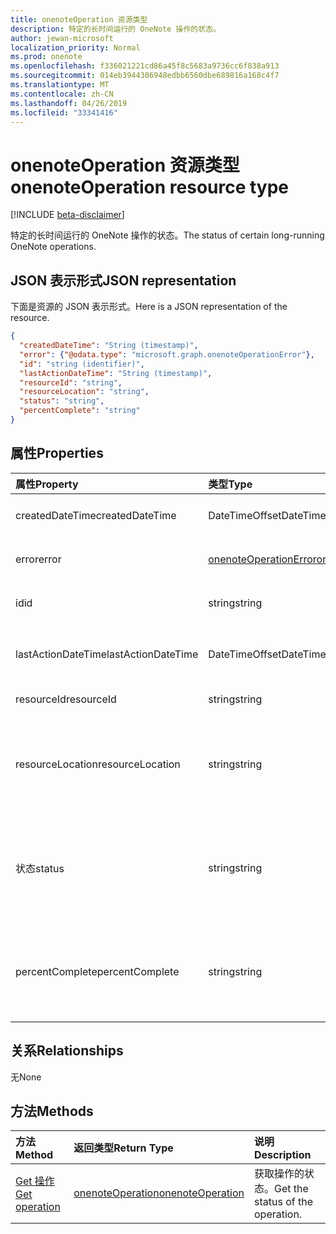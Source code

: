 ```yaml
---
title: onenoteOperation 资源类型
description: 特定的长时间运行的 OneNote 操作的状态。
author: jewan-microsoft
localization_priority: Normal
ms.prod: onenote
ms.openlocfilehash: f336021221cd86a45f8c5683a9736cc6f838a913
ms.sourcegitcommit: 014eb3944306948edbb6560dbe689816a168c4f7
ms.translationtype: MT
ms.contentlocale: zh-CN
ms.lasthandoff: 04/26/2019
ms.locfileid: "33341416"
---
```

# <a name="onenoteoperation-resource-type"></a><span data-ttu-id="eb45a-103">onenoteOperation 资源类型</span><span class="sxs-lookup"><span data-stu-id="eb45a-103">onenoteOperation resource type</span></span>

[!INCLUDE [beta-disclaimer](../../includes/beta-disclaimer.md)]

<span data-ttu-id="eb45a-104">特定的长时间运行的 OneNote 操作的状态。</span><span class="sxs-lookup"><span data-stu-id="eb45a-104">The status of certain long-running OneNote operations.</span></span>

## <a name="json-representation"></a><span data-ttu-id="eb45a-105">JSON 表示形式</span><span class="sxs-lookup"><span data-stu-id="eb45a-105">JSON representation</span></span>

<span data-ttu-id="eb45a-106">下面是资源的 JSON 表示形式。</span><span class="sxs-lookup"><span data-stu-id="eb45a-106">Here is a JSON representation of the resource.</span></span>

<!-- {
  "blockType": "resource",
  "optionalProperties": [

  ],
  "@odata.type": "microsoft.graph.onenoteOperation"
}-->

```json
{
  "createdDateTime": "String (timestamp)",
  "error": {"@odata.type": "microsoft.graph.onenoteOperationError"},
  "id": "string (identifier)",
  "lastActionDateTime": "String (timestamp)",
  "resourceId": "string",
  "resourceLocation": "string",
  "status": "string",
  "percentComplete": "string"
}

```
## <a name="properties"></a><span data-ttu-id="eb45a-107">属性</span><span class="sxs-lookup"><span data-stu-id="eb45a-107">Properties</span></span>
| <span data-ttu-id="eb45a-108">属性</span><span class="sxs-lookup"><span data-stu-id="eb45a-108">Property</span></span>     | <span data-ttu-id="eb45a-109">类型</span><span class="sxs-lookup"><span data-stu-id="eb45a-109">Type</span></span>   |<span data-ttu-id="eb45a-110">说明</span><span class="sxs-lookup"><span data-stu-id="eb45a-110">Description</span></span>|
|:---------------|:--------|:----------|
|<span data-ttu-id="eb45a-111">createdDateTime</span><span class="sxs-lookup"><span data-stu-id="eb45a-111">createdDateTime</span></span>| <span data-ttu-id="eb45a-112">DateTimeOffset</span><span class="sxs-lookup"><span data-stu-id="eb45a-112">DateTimeOffset</span></span> |<span data-ttu-id="eb45a-113">操作的开始时间。</span><span class="sxs-lookup"><span data-stu-id="eb45a-113">The start time of the operation.</span></span>|
|<span data-ttu-id="eb45a-114">error</span><span class="sxs-lookup"><span data-stu-id="eb45a-114">error</span></span>|[<span data-ttu-id="eb45a-115">onenoteOperationError</span><span class="sxs-lookup"><span data-stu-id="eb45a-115">onenoteOperationError</span></span>](onenoteoperationerror.md)|<span data-ttu-id="eb45a-116">操作返回的错误。</span><span class="sxs-lookup"><span data-stu-id="eb45a-116">The error returned by the operation.</span></span>|
|<span data-ttu-id="eb45a-117">id</span><span class="sxs-lookup"><span data-stu-id="eb45a-117">id</span></span>|<span data-ttu-id="eb45a-118">string</span><span class="sxs-lookup"><span data-stu-id="eb45a-118">string</span></span>|<span data-ttu-id="eb45a-119">操作 id。只读。</span><span class="sxs-lookup"><span data-stu-id="eb45a-119">The operation id. Read-only.</span></span>|
|<span data-ttu-id="eb45a-120">lastActionDateTime</span><span class="sxs-lookup"><span data-stu-id="eb45a-120">lastActionDateTime</span></span>| <span data-ttu-id="eb45a-121">DateTimeOffset</span><span class="sxs-lookup"><span data-stu-id="eb45a-121">DateTimeOffset</span></span> |<span data-ttu-id="eb45a-122">操作的上一操作的时间。</span><span class="sxs-lookup"><span data-stu-id="eb45a-122">The time of the last action of the operation.</span></span>|
|<span data-ttu-id="eb45a-123">resourceId</span><span class="sxs-lookup"><span data-stu-id="eb45a-123">resourceId</span></span>|<span data-ttu-id="eb45a-124">string</span><span class="sxs-lookup"><span data-stu-id="eb45a-124">string</span></span>|<span data-ttu-id="eb45a-125">资源 id。</span><span class="sxs-lookup"><span data-stu-id="eb45a-125">The resource id.</span></span>|
|<span data-ttu-id="eb45a-126">resourceLocation</span><span class="sxs-lookup"><span data-stu-id="eb45a-126">resourceLocation</span></span>|<span data-ttu-id="eb45a-127">string</span><span class="sxs-lookup"><span data-stu-id="eb45a-127">string</span></span>|<span data-ttu-id="eb45a-128">对象的资源 URI。</span><span class="sxs-lookup"><span data-stu-id="eb45a-128">The resource URI for the object.</span></span> <span data-ttu-id="eb45a-129">例如, 复制的页或节的资源 URI。</span><span class="sxs-lookup"><span data-stu-id="eb45a-129">For example, the resource URI for a copied page or section.</span></span> |
|<span data-ttu-id="eb45a-130">状态</span><span class="sxs-lookup"><span data-stu-id="eb45a-130">status</span></span>|<span data-ttu-id="eb45a-131">string</span><span class="sxs-lookup"><span data-stu-id="eb45a-131">string</span></span>|<span data-ttu-id="eb45a-132">操作的当前状态: `notstarted`、 `running`、、 `completed``failed`</span><span class="sxs-lookup"><span data-stu-id="eb45a-132">The current status of the operation: `notstarted`, `running`, `completed`, `failed`</span></span> |
|<span data-ttu-id="eb45a-133">percentComplete</span><span class="sxs-lookup"><span data-stu-id="eb45a-133">percentComplete</span></span>|<span data-ttu-id="eb45a-134">string</span><span class="sxs-lookup"><span data-stu-id="eb45a-134">string</span></span>|<span data-ttu-id="eb45a-135">如果操作仍处于`running`状态, 则操作完成百分比为</span><span class="sxs-lookup"><span data-stu-id="eb45a-135">The operation percent complete if the operation is still in `running` status</span></span>

## <a name="relationships"></a><span data-ttu-id="eb45a-136">关系</span><span class="sxs-lookup"><span data-stu-id="eb45a-136">Relationships</span></span>
<span data-ttu-id="eb45a-137">无</span><span class="sxs-lookup"><span data-stu-id="eb45a-137">None</span></span>


## <a name="methods"></a><span data-ttu-id="eb45a-138">方法</span><span class="sxs-lookup"><span data-stu-id="eb45a-138">Methods</span></span>

| <span data-ttu-id="eb45a-139">方法</span><span class="sxs-lookup"><span data-stu-id="eb45a-139">Method</span></span>           | <span data-ttu-id="eb45a-140">返回类型</span><span class="sxs-lookup"><span data-stu-id="eb45a-140">Return Type</span></span>    |<span data-ttu-id="eb45a-141">说明</span><span class="sxs-lookup"><span data-stu-id="eb45a-141">Description</span></span>|
|:---------------|:--------|:----------|
|[<span data-ttu-id="eb45a-142">Get 操作</span><span class="sxs-lookup"><span data-stu-id="eb45a-142">Get operation</span></span>](../api/onenoteoperation-get.md) | [<span data-ttu-id="eb45a-143">onenoteOperation</span><span class="sxs-lookup"><span data-stu-id="eb45a-143">onenoteOperation</span></span>](onenoteoperation.md) |<span data-ttu-id="eb45a-144">获取操作的状态。</span><span class="sxs-lookup"><span data-stu-id="eb45a-144">Get the status of the operation.</span></span> |

<!-- uuid: 8fcb5dbc-d5aa-4681-8e31-b001d5168d79
2015-10-25 14:57:30 UTC -->
<!--
{
  "type": "#page.annotation",
  "description": "onenoteOperation resource",
  "keywords": "",
  "section": "documentation",
  "tocPath": "",
  "suppressions": []
}
-->
